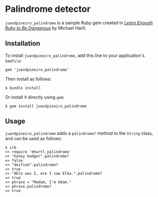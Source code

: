 # Palindrome detector

`juandpineiro_palindrome` is a sample Ruby gem created in [*Learn Enough Ruby to Be Dangerous*](https://www.learnenough.com/ruby-tutorial) by Michael Hartl.

## Installation

To install `juandpineiro_palindrome`, add this line to your application's `Gemfile`:

```
gem 'juandpineiro_palindrome'
```

Then install as follows:

```
$ bundle install
```

Or install it directly using `gem`:

```
$ gem install juandpineiro_palindrome
```

## Usage

`juandpineiro_palindrome` adds a `palindrome?` method to the `String` class, and can be used as follows:

```
$ irb
>> require 'mhartl_palindrome'
>> "honey badger".palindrome?
=> false
>> "deified".palindrome?
=> true
>> "Able was I, ere I saw Elba.".palindrome?
=> true
>> phrase = "Madam, I'm Adam."
>> phrase.palindrome?
=> true
```
